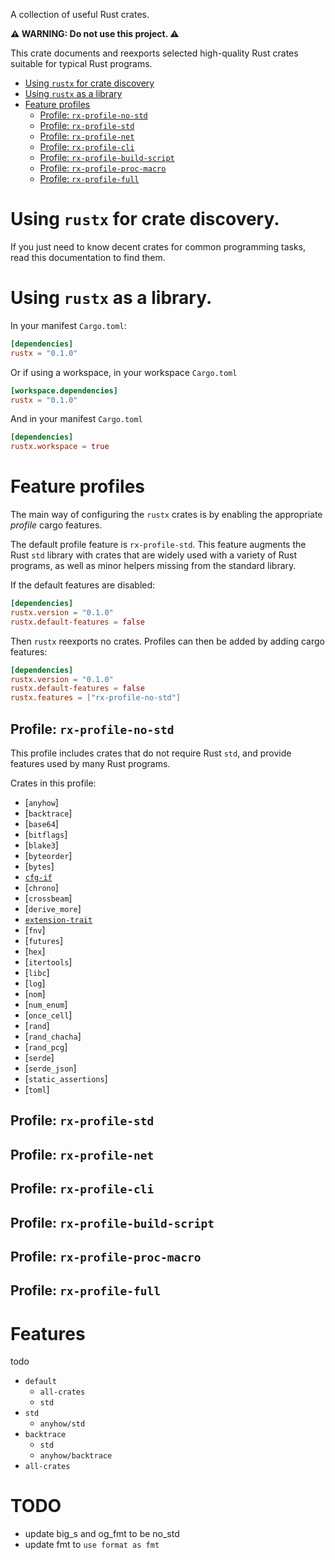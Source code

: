 A collection of useful Rust crates.

**⚠️
WARNING:
Do not use this project.
⚠️**

This crate documents and reexports selected high-quality Rust crates
suitable for typical Rust programs.

- [Using `rustx` for crate discovery](#using-rustx-for-crate-discovery)
- [Using `rustx` as a library](#using-rustx-as-a-library)
- [Feature profiles](#feature-profiles)
  - [Profile: `rx-profile-no-std`](#profile-rx-profile-no-std)
  - [Profile: `rx-profile-std`](#profile-rx-profile-std)
  - [Profile: `rx-profile-net`](#profile-rx-profile-net)
  - [Profile: `rx-profile-cli`](#profile-rx-profile-cli)
  - [Profile: `rx-profile-build-script`](#profile-rx-profile-build-script)
  - [Profile: `rx-profile-proc-macro`](#profile-rx-proc-macro)
  - [Profile: `rx-profile-full`](#profile-rx-profile-full)


# Using `rustx` for crate discovery.

If you just need to know decent crates for common programming tasks,
read this documentation to find them.


# Using `rustx` as a library.

In your manifest `Cargo.toml`:

```toml
[dependencies]
rustx = "0.1.0"
```

Or if using a workspace, in your workspace `Cargo.toml`

```toml
[workspace.dependencies]
rustx = "0.1.0"
```

And in your manifest `Cargo.toml`

```toml
[dependencies]
rustx.workspace = true
```


# Feature profiles

The main way of configuring the `rustx` crates is by enabling
the appropriate _profile_ cargo features.

The default profile feature is `rx-profile-std`.
This feature augments the Rust `std` library with crates
that are widely used with a variety of Rust programs,
as well as minor helpers missing from the standard library.

If the default features are disabled:

```toml
[dependencies]
rustx.version = "0.1.0"
rustx.default-features = false
```

Then `rustx` reexports no crates.
Profiles can then be added by adding cargo features:

```toml
[dependencies]
rustx.version = "0.1.0"
rustx.default-features = false
rustx.features = ["rx-profile-no-std"]
```


## Profile: `rx-profile-no-std`

This profile includes crates that do not require Rust `std`,
and provide features used by many Rust programs.

Crates in this profile:

- [`anyhow`]
- [`backtrace`]
- [`base64`]
- [`bitflags`]
- [`blake3`]
- [`byteorder`]
- [`bytes`]
- [`cfg-if`](cfg_if)
- [`chrono`]
- [`crossbeam`]
- [`derive_more`]
- [`extension-trait`](extension_trait)
- [`fnv`]
- [`futures`]
- [`hex`]
- [`itertools`]
- [`libc`]
- [`log`]
- [`nom`]
- [`num_enum`]
- [`once_cell`]
- [`rand`]
- [`rand_chacha`]
- [`rand_pcg`]
- [`serde`]
- [`serde_json`]
- [`static_assertions`]
- [`toml`]


## Profile: `rx-profile-std`


## Profile: `rx-profile-net`


## Profile: `rx-profile-cli`


## Profile: `rx-profile-build-script`


## Profile: `rx-profile-proc-macro`


## Profile: `rx-profile-full`


# Features

todo

- `default`
  - `all-crates`
  - `std`
- `std`
  - `anyhow/std`
- `backtrace`
  - `std`
  - `anyhow/backtrace`
- `all-crates`


# TODO

- update big_s and og_fmt to be no_std
- update fmt to `use format as fmt`
